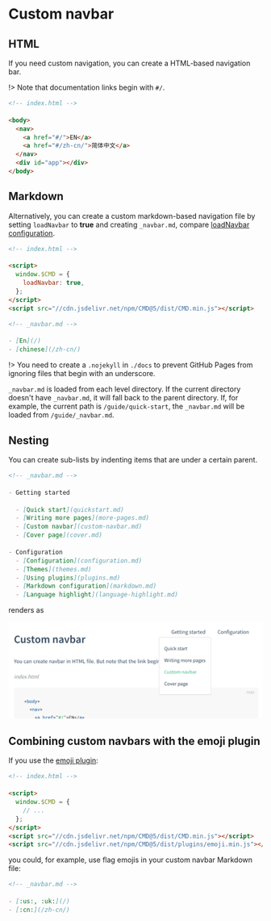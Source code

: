 # Custom navbar

## HTML

If you need custom navigation, you can create a HTML-based navigation bar.

!> Note that documentation links begin with `#/`.

```html
<!-- index.html -->

<body>
  <nav>
    <a href="#/">EN</a>
    <a href="#/zh-cn/">简体中文</a>
  </nav>
  <div id="app"></div>
</body>
```

## Markdown

Alternatively, you can create a custom markdown-based navigation file by setting `loadNavbar` to **true** and creating `_navbar.md`, compare [loadNavbar configuration](configuration.md#loadnavbar).

```html
<!-- index.html -->

<script>
  window.$CMD = {
    loadNavbar: true,
  };
</script>
<script src="//cdn.jsdelivr.net/npm/CMD@5/dist/CMD.min.js"></script>
```

```markdown
<!-- _navbar.md -->

- [En](/)
- [chinese](/zh-cn/)
```

!> You need to create a `.nojekyll` in `./docs` to prevent GitHub Pages from ignoring files that begin with an underscore.

`_navbar.md` is loaded from each level directory. If the current directory doesn't have `_navbar.md`, it will fall back to the parent directory. If, for example, the current path is `/guide/quick-start`, the `_navbar.md` will be loaded from `/guide/_navbar.md`.

## Nesting

You can create sub-lists by indenting items that are under a certain parent.

```markdown
<!-- _navbar.md -->

- Getting started

  - [Quick start](quickstart.md)
  - [Writing more pages](more-pages.md)
  - [Custom navbar](custom-navbar.md)
  - [Cover page](cover.md)

- Configuration
  - [Configuration](configuration.md)
  - [Themes](themes.md)
  - [Using plugins](plugins.md)
  - [Markdown configuration](markdown.md)
  - [Language highlight](language-highlight.md)
```

renders as

![Nesting navbar](_images/nested-navbar.png 'Nesting navbar')

## Combining custom navbars with the emoji plugin

If you use the [emoji plugin](plugins#emoji):

```html
<!-- index.html -->

<script>
  window.$CMD = {
    // ...
  };
</script>
<script src="//cdn.jsdelivr.net/npm/CMD@5/dist/CMD.min.js"></script>
<script src="//cdn.jsdelivr.net/npm/CMD@5/dist/plugins/emoji.min.js"></script>
```

you could, for example, use flag emojis in your custom navbar Markdown file:

```markdown
<!-- _navbar.md -->

- [:us:, :uk:](/)
- [:cn:](/zh-cn/)
```
